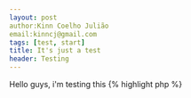 ```yaml
---
layout: post
author:Kinn Coelho Julião
email:kinncj@gmail.com
tags: [test, start]
title: It's just a test
header: Testing
---
```

Hello guys, i'm testing this
{% highlight php %}
<?php
  class Test{
   public function __construct(){
        echo "Hello Guys";
    }
  }
  $t = new Test;
{% endhighlight %}

Done!
